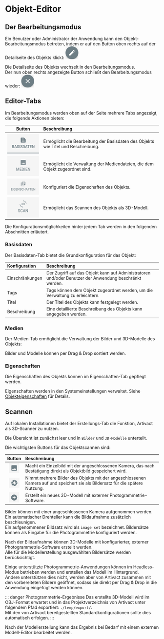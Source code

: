 # Objekt-Editor

## Der Bearbeitungsmodus

Ein Benutzer oder Administrator der Anwendung kann den Objekt-Bearbeitungsmodus betreten, indem er auf den Button oben
rechts auf der Detailseite des Objekts klickt:
![edit-button](./assets/item-details-page/edit-item-button.png)

Die Detailseite des Objekts wechselt in den Bearbeitungsmodus.  
Der nun oben rechts angezeigte Button schließt den Bearbeitungsmodus wieder:
![close-button](./assets/item-editor/close-item-editor-button.png)

## Editor-Tabs

Im Bearbeitungsmodus werden oben auf der Seite mehrere Tabs angezeigt, die folgende Aktionen bieten:

|                                     Button                                     | Beschreibung                                                                            |
|:------------------------------------------------------------------------------:|:----------------------------------------------------------------------------------------|
|       ![edit-item-base-tab](./assets/item-editor/edit-item-base-tab.png)       | Ermöglicht die Bearbeitung der Basisdaten des Objekts wie Titel und Beschreibung.       |
|      ![edit-item-media-tab](./assets/item-editor/edit-item-media-tab.png)      | Ermöglicht die Verwaltung der Mediendateien, die dem Objekt zugeordnet sind.            |
| ![edit-item-properties-tab](./assets/item-editor/edit-item-properties-tab.png) | Konfiguriert die Eigenschaften des Objekts.                                             |
|   ![edit-item-creation-tab](./assets/item-editor/edit-item-creation-tab.png)   | <Badge type="warning" text="server"/> Ermöglicht das Scannen des Objekts als 3D-Modell. |

Die Konfigurationsmöglichkeiten hinter jedem Tab werden in den folgenden Abschnitten erläutert.

### Basisdaten

Der Basisdaten-Tab bietet die Grundkonfiguration für das Objekt:

| Konfiguration   | Beschreibung                                                                                           |
|:----------------|:-------------------------------------------------------------------------------------------------------|
| Einschränkungen | Der Zugriff auf das Objekt kann auf Administratoren und/oder Benutzer der Anwendung beschränkt werden. |
| Tags            | Tags können dem Objekt zugeordnet werden, um die Verwaltung zu erleichtern.                            |
| Titel           | Der Titel des Objekts kann festgelegt werden.                                                          |
| Beschreibung    | Eine detaillierte Beschreibung des Objekts kann angegeben werden.                                      |

### Medien

Der Medien-Tab ermöglicht die Verwaltung der Bilder und 3D-Modelle des Objekts:

Bilder und Modelle können per Drag & Drop sortiert werden.

### Eigenschaften

Die Eigenschaften des Objekts können im Eigenschaften-Tab gepflegt werden.

Eigenschaften werden in den Systemeinstellungen verwaltet. Siehe [Objekteigenschaften](../settings/properties) für
Details.

## Scannen <Badge type="warning" text="desktop"/>

Auf lokalen Installationen bietet der Erstellungs-Tab die Funktion, Artivact als 3D-Scanner zu nutzen.

Die Übersicht ist zunächst leer und in ``Bilder`` und ``3D-Modelle`` unterteilt.

Die wichtigsten Buttons für das Objektscannen sind:

|                                       Button                                       | Beschreibung                                                                                                                  |
|:----------------------------------------------------------------------------------:|:------------------------------------------------------------------------------------------------------------------------------|
|    ![single-photo-button](./assets/item-editor/item-creation-image-button.png)     | Macht ein Einzelbild mit der angeschlossenen Kamera, das nach Bestätigung direkt als Objektbild gespeichert wird.             |
|     ![image-set-button](./assets/item-editor/item-creation-camera-button.png)      | Nimmt mehrere Bilder des Objekts mit der angeschlossenen Kamera auf und speichert sie als Bildersatz für die spätere Nutzung. |
| ![create-model-button](./assets/item-editor/item-creation-create-model-button.png) | Erstellt ein neues 3D-Modell mit externer Photogrammetrie-Software.                                                           |

Bilder können mit einer angeschlossenen Kamera aufgenommen werden. Ein automatischer Drehteller kann die Bildaufnahme
zusätzlich beschleunigen.  
Ein aufgenommener Bildsatz wird als ``image set`` bezeichnet. Bildersätze können als Eingabe für die Photogrammetrie
konfiguriert werden.

Nach der Bildaufnahme können 3D-Modelle mit konfigurierter, externer Photogrammetrie-Software erstellt werden.  
Alle für die Modellerstellung ausgewählten Bildersätze werden berücksichtigt.

Einige unterstützte Photogrammetrie-Anwendungen können im Headless-Modus betrieben werden und erstellen das Modell im
Hintergrund.  
Andere unterstützen dies nicht, werden aber von Artivact zusammen mit den vorbereiteten Bildern geöffnet, sodass sie
direkt per Drag & Drop in die Anwendung eingefügt werden können.

::: danger Photogrammetrie-Ergebnisse
Das erstellte 3D-Modell wird im OBJ-Format erwartet und in das Projektverzeichnis von Artivact unter folgendem Pfad
exportiert:
``./temp/export/``.  
Mit den von Artivact bereitgestellten Standardkonfigurationen sollte dies automatisch erfolgen.
:::

Nach der Modellerstellung kann das Ergebnis bei Bedarf mit einem externen Modell-Editor bearbeitet werden.
